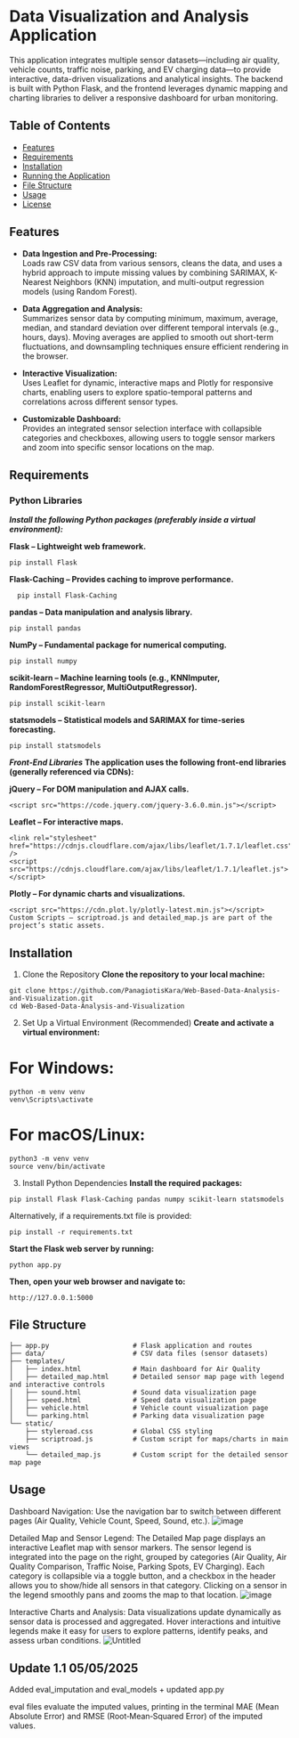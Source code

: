 # Data Visualization and Analysis Application

This application integrates multiple sensor datasets—including air quality, vehicle counts, traffic noise, parking, and EV charging data—to provide interactive, data-driven visualizations and analytical insights. The backend is built with Python Flask, and the frontend leverages dynamic mapping and charting libraries to deliver a responsive dashboard for urban monitoring.

## Table of Contents

- [Features](#features)
- [Requirements](#requirements)
- [Installation](#installation)
- [Running the Application](#running-the-application)
- [File Structure](#file-structure)
- [Usage](#usage)
- [License](#license)

## Features

- **Data Ingestion and Pre-Processing:**  
  Loads raw CSV data from various sensors, cleans the data, and uses a hybrid approach to impute missing values by combining SARIMAX, K-Nearest Neighbors (KNN) imputation, and multi-output regression models (using Random Forest).

- **Data Aggregation and Analysis:**  
  Summarizes sensor data by computing minimum, maximum, average, median, and standard deviation over different temporal intervals (e.g., hours, days). Moving averages are applied to smooth out short-term fluctuations, and downsampling techniques ensure efficient rendering in the browser.

- **Interactive Visualization:**  
  Uses Leaflet for dynamic, interactive maps and Plotly for responsive charts, enabling users to explore spatio-temporal patterns and correlations across different sensor types.

- **Customizable Dashboard:**  
  Provides an integrated sensor selection interface with collapsible categories and checkboxes, allowing users to toggle sensor markers and zoom into specific sensor locations on the map.

## Requirements

### Python Libraries

***Install the following Python packages (preferably inside a virtual environment):***

**Flask – Lightweight web framework.**
  ```
  pip install Flask
  ```
**Flask-Caching – Provides caching to improve performance.**
```
  pip install Flask-Caching
```
**pandas – Data manipulation and analysis library.**
```
pip install pandas
```
**NumPy – Fundamental package for numerical computing.**
```
pip install numpy
```
**scikit-learn – Machine learning tools (e.g., KNNImputer, RandomForestRegressor, MultiOutputRegressor).**
```
pip install scikit-learn
```
**statsmodels – Statistical models and SARIMAX for time-series forecasting.**
```
pip install statsmodels
```
***Front-End Libraries***
**The application uses the following front-end libraries (generally referenced via CDNs):**

**jQuery – For DOM manipulation and AJAX calls.**
```
<script src="https://code.jquery.com/jquery-3.6.0.min.js"></script>
```
**Leaflet – For interactive maps.**
```
<link rel="stylesheet" href="https://cdnjs.cloudflare.com/ajax/libs/leaflet/1.7.1/leaflet.css" />
<script src="https://cdnjs.cloudflare.com/ajax/libs/leaflet/1.7.1/leaflet.js"></script>
```
**Plotly – For dynamic charts and visualizations.**
```
<script src="https://cdn.plot.ly/plotly-latest.min.js"></script>
Custom Scripts – scriptroad.js and detailed_map.js are part of the project’s static assets.
```
## Installation
1. Clone the Repository
**Clone the repository to your local machine:**

```
git clone https://github.com/PanagiotisKara/Web-Based-Data-Analysis-and-Visualization.git
cd Web-Based-Data-Analysis-and-Visualization
```
2. Set Up a Virtual Environment (Recommended)
**Create and activate a virtual environment:**

# For Windows:
```
python -m venv venv
venv\Scripts\activate
```
# For macOS/Linux:
```
python3 -m venv venv
source venv/bin/activate
```
3. Install Python Dependencies
**Install the required packages:**
```
pip install Flask Flask-Caching pandas numpy scikit-learn statsmodels
```
Alternatively, if a requirements.txt file is provided:
```
pip install -r requirements.txt
```
**Start the Flask web server by running:**
```
python app.py
```
**Then, open your web browser and navigate to:**
```
http://127.0.0.1:5000
```
## File Structure
```
├── app.py                     # Flask application and routes
├── data/                      # CSV data files (sensor datasets)
├── templates/
│   ├── index.html             # Main dashboard for Air Quality
│   ├── detailed_map.html      # Detailed sensor map page with legend and interactive controls
│   ├── sound.html             # Sound data visualization page
│   ├── speed.html             # Speed data visualization page
│   ├── vehicle.html           # Vehicle count visualization page
│   └── parking.html           # Parking data visualization page
└── static/
    ├── styleroad.css          # Global CSS styling
    ├── scriptroad.js          # Custom script for maps/charts in main views
    └── detailed_map.js        # Custom script for the detailed sensor map page
```
    
## Usage
Dashboard Navigation:
Use the navigation bar to switch between different pages (Air Quality, Vehicle Count, Speed, Sound, etc.).
![image](https://github.com/user-attachments/assets/ce235ea8-1f29-4f97-87b2-0666d922d555)


Detailed Map and Sensor Legend:
The Detailed Map page displays an interactive Leaflet map with sensor markers. The sensor legend is integrated into the page on the right, grouped by categories (Air Quality, Air Quality Comparison, Traffic Noise, Parking Spots, EV Charging). Each category is collapsible via a toggle button, and a checkbox in the header allows you to show/hide all sensors in that category. Clicking on a sensor in the legend smoothly pans and zooms the map to that location.
![image](https://github.com/user-attachments/assets/165b38ab-e67c-4118-a522-a7a99d1f1a5d)


Interactive Charts and Analysis:
Data visualizations update dynamically as sensor data is processed and aggregated. Hover interactions and intuitive legends make it easy for users to explore patterns, identify peaks, and assess urban conditions.
![Untitled](https://github.com/user-attachments/assets/cfa235cf-6feb-4f71-8468-724081e9c0b3)

## Update 1.1 05/05/2025
Added eval_imputation and eval_models + updated app.py

eval files evaluate the imputed values, printing in the terminal  MAE (Mean Absolute Error) and RMSE (Root‐Mean‐Squared Error) of the imputed values.

